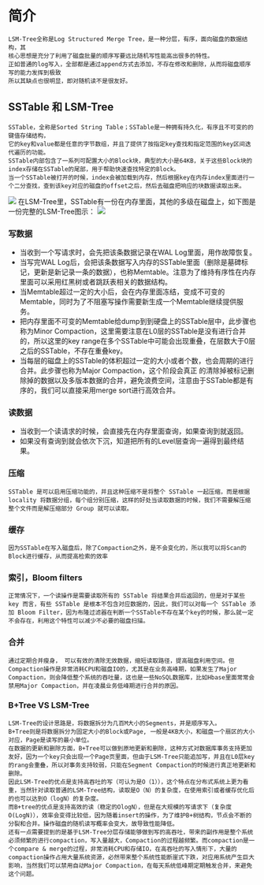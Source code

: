 # 简介
    LSM-Tree全称是Log Structured Merge Tree，是一种分层，有序，面向磁盘的数据结构，其
    核心思想是充分了利用了磁盘批量的顺序写要远比随机写性能高出很多的特性。
    正如普通的log写入，全部都是通过append方式去添加，不存在修改和删除，从而将磁盘顺序写的能力发挥到极致
    所以其缺点也很明显，即对随机读不是很友好。
    
## SSTable 和 LSM-Tree

    SSTable，全称是Sorted String Table；SSTable是一种拥有持久化，有序且不可变的的键值存储结构，
    它的key和value都是任意的字节数组，并且了提供了按指定key查找和指定范围的key区间迭代遍历的功能。
    SSTable内部包含了一系列可配置大小的Block块，典型的大小是64KB，关于这些Block块的index存储在SSTable的尾部，用于帮助快速查找特定的Block。
    当一个SSTable被打开的时候，index会被加载到内存，然后根据key在内存index里面进行一个二分查找，查到该key对应的磁盘的offset之后，然后去磁盘把响应的块数据读取出来。
![](https://outman-1252077993.cos.ap-nanjing.myqcloud.com/sstable.jpg)
在LSM-Tree里，SSTable有一份在内存里面，其他的多级在磁盘上，如下图是一份完整的LSM-Tree图示：
![](https://outman-1252077993.cos.ap-nanjing.myqcloud.com/lsmtree.jpg)

### 写数据

 + 当收到一个写请求时，会先把该条数据记录在WAL Log里面，用作故障恢复。
 + 当写完WAL Log后，会把该条数据写入内存的SSTable里面（删除是墓碑标记，更新是新记录一条的数据），也称Memtable。注意为了维持有序性在内存里面可以采用红黑树或者跳跃表相关的数据结构。
 + 当Memtable超过一定的大小后，会在内存里面冻结，变成不可变的Memtable，同时为了不阻塞写操作需要新生成一个Memtable继续提供服务。 
 + 把内存里面不可变的Memtable给dump到到硬盘上的SSTable层中，此步骤也称为Minor Compaction，这里需要注意在L0层的SSTable是没有进行合并的，所以这里的key range在多个SSTable中可能会出现重叠，在层数大于0层之后的SSTable，不存在重叠key。
 + 当每层的磁盘上的SSTable的体积超过一定的大小或者个数，也会周期的进行合并。此步骤也称为Major Compaction，这个阶段会真正 的清除掉被标记删除掉的数据以及多版本数据的合并，避免浪费空间，注意由于SSTable都是有序的，我们可以直接采用merge sort进行高效合并。

### 读数据

 + 当收到一个读请求的时候，会直接先在内存里面查询，如果查询到就返回。
 + 如果没有查询到就会依次下沉，知道把所有的Level层查询一遍得到最终结果。

### 压缩

    SSTable 是可以启用压缩功能的，并且这种压缩不是将整个 SSTable 一起压缩，而是根据 locality 将数据分组，每个组分别压缩，这样的好处当读取数据的时候，我们不需要解压缩整个文件而是解压缩部分 Group 就可以读取。

### 缓存
    
    因为SSTable在写入磁盘后，除了Compaction之外，是不会变化的，所以我可以将Scan的Block进行缓存，从而提高检索的效率

### 索引，Bloom filters

    正常情况下，一个读操作是需要读取所有的 SSTable 将结果合并后返回的，但是对于某些 key 而言，有些 SSTable 是根本不包含对应数据的，因此，我们可以对每一个 SSTable 添加 Bloom Filter，因为布隆过滤器在判断一个SSTable不存在某个key的时候，那么就一定不会存在，利用这个特性可以减少不必要的磁盘扫描。

### 合并
    
    通过定期合并瘦身， 可以有效的清除无效数据，缩短读取路径，提高磁盘利用空间。但Compaction操作是非常消耗CPU和磁盘IO的，尤其是在业务高峰期，如果发生了Major Compaction，则会降低整个系统的吞吐量，这也是一些NoSQL数据库，比如Hbase里面常常会禁用Major Compaction，并在凌晨业务低峰期进行合并的原因。

### B+Tree VS LSM-Tree
    LSM-Tree的设计思路是，将数据拆分为几百M大小的Segments，并是顺序写入。
    B+Tree则是将数据拆分为固定大小的Block或Page, 一般是4KB大小，和磁盘一个扇区的大小对应，Page是读写的最小单位。
    在数据的更新和删除方面，B+Tree可以做到原地更新和删除，这种方式对数据库事务支持更加友好，因为一个key只会出现一个Page页里面，但由于LSM-Tree只能追加写，并且在L0层key的rang会重叠，所以对事务支持较弱，只能在Segment Compaction的时候进行真正地更新和删除。
    因此LSM-Tree的优点是支持高吞吐的写（可认为是O（1）），这个特点在分布式系统上更为看重，当然针对读取普通的LSM-Tree结构，读取是O（N）的复杂度，在使用索引或者缓存优化后的也可以达到O（logN）的复杂度。
    而B+tree的优点是支持高效的读（稳定的OlogN），但是在大规模的写请求下（复杂度O(LogN)），效率会变得比较低，因为随着insert的操作，为了维护B+树结构，节点会不断的分裂和合并。操作磁盘的随机读写概率会变大，故导致性能降低。
    还有一点需要提到的是基于LSM-Tree分层存储能够做到写的高吞吐，带来的副作用是整个系统必须频繁的进行compaction，写入量越大，Compaction的过程越频繁。而compaction是一个compare & merge的过程，非常消耗CPU和存储IO，在高吞吐的写入情形下，大量的compaction操作占用大量系统资源，必然带来整个系统性能断崖式下跌，对应用系统产生巨大影响，当然我们可以禁用自动Major Compaction，在每天系统低峰期定期触发合并，来避免这个问题。
